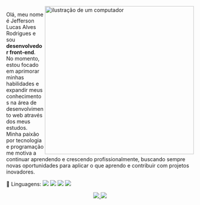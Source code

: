<img src="https://raw.githubusercontent.com/MicaelliMedeiros/micaellimedeiros/master/image/computer-illustration.png" alt="ilustração de um computador" min-width="400px" max-width="400px" width="400px" align="right">

<p align="left"> 
 Olá, meu nome é Jefferson Lucas Alves Rodrigues e sou <strong>desenvolvedor front-end</strong>. No momento, estou focado em aprimorar minhas habilidades e expandir meus conhecimentos na área de desenvolvimento web através dos meus estudos. Minha paixão por tecnologia e programação me motiva a continuar aprendendo e crescendo profissionalmente, buscando sempre novas oportunidades para aplicar o que aprendo e contribuir com projetos inovadores.
</p>

<p align="left">
  🦄 Linguagens: <img src="https://img.shields.io/badge/HTML-239120?style=for-the-badge&logo=html5&logoColor=white"/>
                  <img src="https://img.shields.io/badge/CSS-239120?&style=for-the-badge&logo=css3&logoColor=white"/>
                  <img src="https://img.shields.io/badge/JavaScript-F7DF1E?style=for-the-badge&logo=javascript&logoColor=black"/>
                  <img src="https://img.shields.io/badge/C-00599C?style=for-the-badge&logo=c&logoColor=white"/>
</p>

<div align="center">
  <a href="https://www.instagram.com/jefferson_lucas01/" target="_blank"  rel="external">
    <img src="https://img.shields.io/badge/-Instagram-%23E4405F?style=for-the-badge&logo=instagram&logoColor=white">
  </a>
  <a href="https://www.linkedin.com/in/jefferson-lucas-a9a608254//" target="_blank" rel="external">
    <img src="https://img.shields.io/badge/-LinkedIn-%230077B5?style=for-the-badge&logo=linkedin&logoColor=white">
  </a>
</div>
